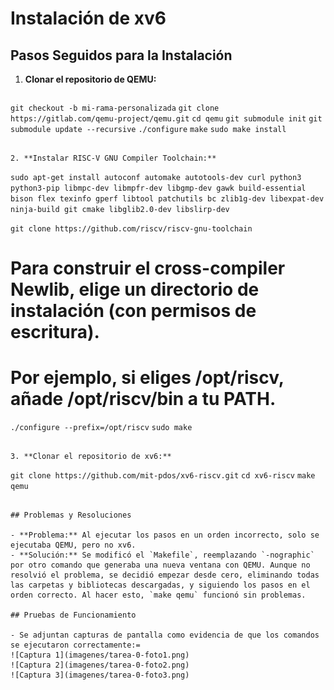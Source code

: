 
# Instalación de xv6

## Pasos Seguidos para la Instalación

1. **Clonar el repositorio de QEMU:**
   ```
  `git checkout -b mi-rama-personalizada`
  `git clone https://gitlab.com/qemu-project/qemu.git`
  `cd qemu`
  `git submodule init`
  `git submodule update --recursive`
  `./configure`
  `make`
  `sudo make install`
   ```

2. **Instalar RISC-V GNU Compiler Toolchain:**
   ```
  `sudo apt-get install autoconf automake autotools-dev curl python3 python3-pip libmpc-dev libmpfr-dev libgmp-dev gawk build-essential bison flex texinfo gperf libtool patchutils bc zlib1g-dev libexpat-dev ninja-build git cmake libglib2.0-dev libslirp-dev`

  `git clone https://github.com/riscv/riscv-gnu-toolchain`

   # Para construir el cross-compiler Newlib, elige un directorio de instalación (con permisos de escritura). 
   # Por ejemplo, si eliges /opt/riscv, añade /opt/riscv/bin a tu PATH.

  `./configure --prefix=/opt/riscv`
  `sudo make`
   ```

3. **Clonar el repositorio de xv6:**
   ```
  `git clone https://github.com/mit-pdos/xv6-riscv.git`
  `cd xv6-riscv`
  `make qemu`
   ```

## Problemas y Resoluciones

- **Problema:** Al ejecutar los pasos en un orden incorrecto, solo se ejecutaba QEMU, pero no xv6.
- **Solución:** Se modificó el `Makefile`, reemplazando `-nographic` por otro comando que generaba una nueva ventana con QEMU. Aunque no resolvió el problema, se decidió empezar desde cero, eliminando todas las carpetas y bibliotecas descargadas, y siguiendo los pasos en el orden correcto. Al hacer esto, `make qemu` funcionó sin problemas.

## Pruebas de Funcionamiento

- Se adjuntan capturas de pantalla como evidencia de que los comandos se ejecutaron correctamente:=
  ![Captura 1](imagenes/tarea-0-foto1.png)
  ![Captura 2](imagenes/tarea-0-foto2.png)
  ![Captura 3](imagenes/tarea-0-foto3.png)

